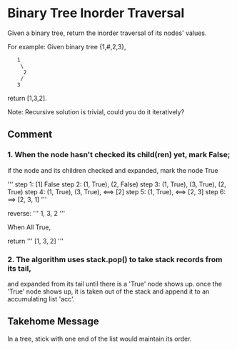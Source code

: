 # Binary Tree Inorder Traversal

Given a binary tree, return the inorder traversal of its nodes' values.

For example:
Given binary tree {1,#,2,3},
```
   1
    \
     2
    /
   3
```
return [1,3,2].

Note: Recursive solution is trivial, could you do it iteratively?

## Comment
### 1. When the node hasn't checked its child(ren) yet, mark False;
if the node and its children checked and expanded,  mark the node True

'''
step 1: [1] False
step 2: (1, True), (2, False)
step 3: (1, True), (3, True), (2, True)
step 4: (1, True), (3, True),  <==> [2]
step 5: (1, True),  <==> [2, 3]
step 6: ==> [2, 3, 1]
'''

reverse: 
'''
1, 3, 2
'''

When All True, 

return 
'''
[1, 3, 2]
'''
### 2. The algorithm uses stack.pop() to take stack records from its tail, 
and expanded from its tail until there is a 'True' node shows up. once the
'True' node shows up, it is taken out of the stack and append it to an accumulating list 'acc'. 

## Takehome Message

In a tree, stick with one end of the list would maintain its order. 



